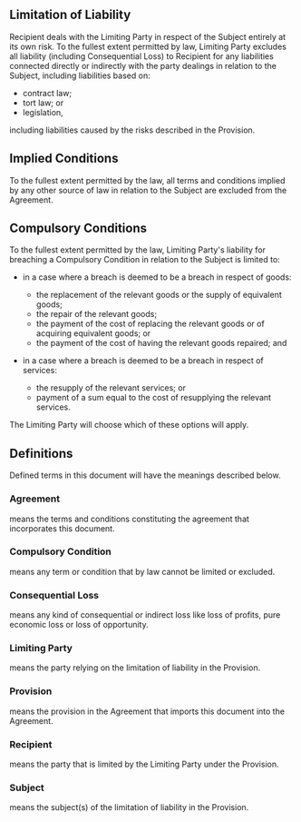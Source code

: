## Limitation of Liability

Recipient deals with the Limiting Party in respect of the Subject entirely at its own risk. To the fullest extent permitted by law, Limiting Party excludes all liability (including Consequential Loss) to Recipient for any liabilities connected directly or indirectly with the party dealings in relation to the Subject, including liabilities based on:

- contract law;
- tort law; or
- legislation,

including liabilities caused by the risks described in the Provision.

## Implied Conditions

To the fullest extent permitted by the law, all terms and conditions implied by any other source of law in relation to the Subject are excluded from the Agreement.

## Compulsory Conditions

To the fullest extent permitted by the law, Limiting Party's liability for breaching a Compulsory Condition in relation to the Subject is limited to:

- in a case where a breach is deemed to be a breach in respect of goods:
	+ the replacement of the relevant goods or the supply of equivalent goods;
	+ the repair of the relevant goods;
	+ the payment of the cost of replacing the relevant goods or of acquiring equivalent goods; or
	+ the payment of the cost of having the relevant goods repaired; and

- in a case where a breach is deemed to be a breach in respect of services:
	+ the resupply of the relevant services; or
	+ payment of a sum equal to the cost of resupplying the relevant services.

The Limiting Party will choose which of these options will apply.

## Definitions

Defined terms in this document will have the meanings described below.

### Agreement
means the terms and conditions constituting the agreement that incorporates this document.

### Compulsory Condition
means any term or condition that by law cannot be limited or excluded.

### Consequential Loss
means any kind of consequential or indirect loss like loss of profits, pure economic loss or loss of opportunity.

### Limiting Party
means the party relying on the limitation of liability in the Provision.

### Provision
means the provision in the Agreement that imports this document into the Agreement.

### Recipient
means the party that is limited by the Limiting Party under the Provision.

### Subject
means the subject(s) of the limitation of liability in the Provision.
